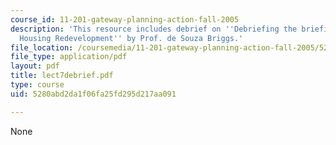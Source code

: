 ```yaml
---
course_id: 11-201-gateway-planning-action-fall-2005
description: 'This resource includes debrief on ''Debriefing the briefings: Public
  Housing Redevelopment'' by Prof. de Souza Briggs.'
file_location: /coursemedia/11-201-gateway-planning-action-fall-2005/5280abd2da1f06fa25fd295d217aa091_lect7debrief.pdf
file_type: application/pdf
layout: pdf
title: lect7debrief.pdf
type: course
uid: 5280abd2da1f06fa25fd295d217aa091

---
```

None